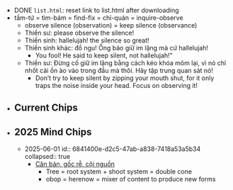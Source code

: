 - DONE `list.html`: reset link to list.html after downloading
- tầm-tứ = tìm-bám = find-fix = chỉ-quán = inquire-observe
	- observe silence (observation) = keep silence (observance)
	- Thiền sư: please observe the silence!
	- Thiền sinh: hallelujah! the silence so great!
	- Thiền sinh khác: đồ ngu! Ổng bảo giữ im lặng mà cứ hallelujah!
		- You fool! He said to keep silent, not hallelujah!"
	- Thiền sư: Đừng cố giữ im lặng bằng cách kéo khóa mõm lại, vì nó chỉ nhốt cái ồn ào vào trong đầu mà thôi. Hãy tập trung quan sát nó!
		- Don’t try to keep silent by zipping your mouth shut, for it only traps the noise inside your head. Focus on observing it!
- ## Current Chips
- ## 2025 Mind Chips
	- 2025-06-01
	  id:: 6841400e-d2c5-47ab-a838-7418a53a5b34
	  collapsed:: true
		- [Căn bản, gốc rễ, cội nguồn](https://creatzynotes.blogspot.com/2021/05/can-ban-goc-re.html)
			- Tree = root system + shoot system = double cone
			- obop = herenow = mixer of content to produce new forms